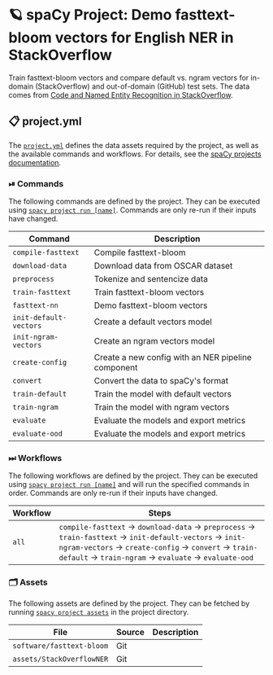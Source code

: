 <!-- SPACY PROJECT: AUTO-GENERATED DOCS START (do not remove) -->

# 🪐 spaCy Project: Demo fasttext-bloom vectors for English NER in StackOverflow

Train fasttext-bloom vectors and compare default vs. ngram vectors for in-domain (StackOverflow) and out-of-domain (GitHub) test sets. The data comes from [Code and Named Entity Recognition in StackOverflow](https://aclanthology.org/2020.acl-main.443/).

## 📋 project.yml

The [`project.yml`](project.yml) defines the data assets required by the
project, as well as the available commands and workflows. For details, see the
[spaCy projects documentation](https://spacy.io/usage/projects).

### ⏯ Commands

The following commands are defined by the project. They
can be executed using [`spacy project run [name]`](https://spacy.io/api/cli#project-run).
Commands are only re-run if their inputs have changed.

| Command | Description |
| --- | --- |
| `compile-fasttext` | Compile fasttext-bloom |
| `download-data` | Download data from OSCAR dataset |
| `preprocess` | Tokenize and sentencize data |
| `train-fasttext` | Train fasttext-bloom vectors |
| `fasttext-nn` | Demo fasttext-bloom vectors |
| `init-default-vectors` | Create a default vectors model |
| `init-ngram-vectors` | Create an ngram vectors model |
| `create-config` | Create a new config with an NER pipeline component |
| `convert` | Convert the data to spaCy's format |
| `train-default` | Train the model with default vectors |
| `train-ngram` | Train the model with ngram vectors |
| `evaluate` | Evaluate the models and export metrics |
| `evaluate-ood` | Evaluate the models and export metrics |

### ⏭ Workflows

The following workflows are defined by the project. They
can be executed using [`spacy project run [name]`](https://spacy.io/api/cli#project-run)
and will run the specified commands in order. Commands are only re-run if their
inputs have changed.

| Workflow | Steps |
| --- | --- |
| `all` | `compile-fasttext` &rarr; `download-data` &rarr; `preprocess` &rarr; `train-fasttext` &rarr; `init-default-vectors` &rarr; `init-ngram-vectors` &rarr; `create-config` &rarr; `convert` &rarr; `train-default` &rarr; `train-ngram` &rarr; `evaluate` &rarr; `evaluate-ood` |

### 🗂 Assets

The following assets are defined by the project. They can
be fetched by running [`spacy project assets`](https://spacy.io/api/cli#project-assets)
in the project directory.

| File | Source | Description |
| --- | --- | --- |
| `software/fasttext-bloom` | Git |  |
| `assets/StackOverflowNER` | Git |  |

<!-- SPACY PROJECT: AUTO-GENERATED DOCS END (do not remove) -->
